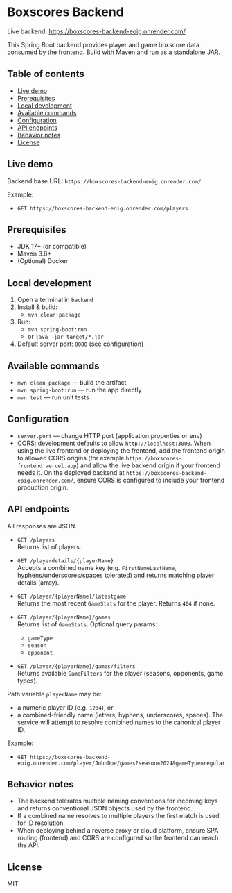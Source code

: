 # Boxscores Backend

Live backend: https://boxscores-backend-eoig.onrender.com/

This Spring Boot backend provides player and game boxscore data consumed by the frontend. Build with Maven and run as a standalone JAR.

## Table of contents

- [Live demo](#live-demo)
- [Prerequisites](#prerequisites)
- [Local development](#local-development)
- [Available commands](#available-commands)
- [Configuration](#configuration)
- [API endpoints](#api-endpoints)
- [Behavior notes](#behavior-notes)
- [License](#license)

## Live demo

Backend base URL: `https://boxscores-backend-eoig.onrender.com/`

Example:
- `GET https://boxscores-backend-eoig.onrender.com/players`

## Prerequisites

- JDK 17+ (or compatible)
- Maven 3.6+
- (Optional) Docker

## Local development

1. Open a terminal in `backend`
2. Install & build:
   - `mvn clean package`
3. Run:
   - `mvn spring-boot:run`
   - or `java -jar target/*.jar`
4. Default server port: `8080` (see configuration)

## Available commands

- `mvn clean package` — build the artifact
- `mvn spring-boot:run` — run the app directly
- `mvn test` — run unit tests

## Configuration

- `server.port` — change HTTP port (application.properties or env)
- CORS: development defaults to allow `http://localhost:3000`. When using the live frontend or deploying the frontend, add the frontend origin to allowed CORS origins (for example `https://boxscores-frontend.vercel.app`) and allow the live backend origin if your frontend needs it. On the deployed backend at `https://boxscores-backend-eoig.onrender.com/`, ensure CORS is configured to include your frontend production origin.

## API endpoints

All responses are JSON.

- `GET /players`  
  Returns list of players.

- `GET /playerdetails/{playerName}`  
  Accepts a combined name key (e.g. `FirstNameLastName`, hyphens/underscores/spaces tolerated) and returns matching player details (array).

- `GET /player/{playerName}/latestgame`  
  Returns the most recent `GameStats` for the player. Returns `404` if none.

- `GET /player/{playerName}/games`  
  Returns list of `GameStats`. Optional query params:
  - `gameType`
  - `season`
  - `opponent`

- `GET /player/{playerName}/games/filters`  
  Returns available `GameFilters` for the player (seasons, opponents, game types).

Path variable `playerName` may be:
- a numeric player ID (e.g. `1234`), or
- a combined-friendly name (letters, hyphens, underscores, spaces). The service will attempt to resolve combined names to the canonical player ID.

Example:
- `GET https://boxscores-backend-eoig.onrender.com/player/JohnDoe/games?season=2024&gameType=regular`

## Behavior notes

- The backend tolerates multiple naming conventions for incoming keys and returns conventional JSON objects used by the frontend.
- If a combined name resolves to multiple players the first match is used for ID resolution.
- When deploying behind a reverse proxy or cloud platform, ensure SPA routing (frontend) and CORS are configured so the frontend can reach the API.

## License

MIT

